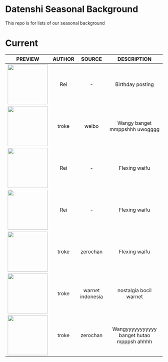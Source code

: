 # Datenshi Seasonal Background
This repo is for lists of our seasonal background

# Current

| PREVIEW | AUTHOR | SOURCE | DESCRIPTION |
| :-: | :-: | :-: | :-: |
| <img src="https://assets.datenshi.pw/seasonal/default/20210715_syaro.png" width=128 height=128> | Rei | - | Birthday posting |
| <img src="https://assets.datenshi.pw/seasonal/default/jqmcf1mru1v51.jpg" width=128 height=128> | troke | weibo | Wangy banget mmppshhh uwogggg |
| <img src="https://assets.datenshi.pw/seasonal/default/300457-mmk.png" width=128 height=128> | Rei | - | Flexing waifu |
| <img src="https://assets.datenshi.pw/seasonal/default/rankomanko.png" width=128 height=128> | Rei | - | Flexing waifu |
| <img src="https://assets.datenshi.pw/seasonal/default/eriri.jpg" width=128 height=128> | troke | zerochan | Flexing waifu |
| <img src="https://assets.datenshi.pw/seasonal/default/billing_warnet.jpg" width=128 height=128> | troke | warnet indonesia | nostalgia bocil warnet |
| <img src="https://assets.datenshi.pw/seasonal/default/hu_tao_birthday.jpg" width=128 height=128> | troke | zerochan | Wangyyyyyyyyyyy banget hutao mpppsh ahhhh |
